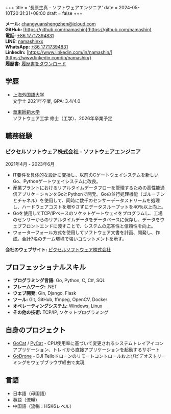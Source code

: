 +++
title = '長原生真 - ソフトウェアエンジニア'
date = 2024-05-10T20:31:31+08:00
draft = false
+++

**メール:** [changyuanshengzhen@icloud.com](mailto:changyuanshengzhen@icloud.com)  
**GitHub:** [https://github.com/namashin](https://github.com/namashin)  
**電話:** [+86 17717394831](tel:+8617717394831)   
**LINE:** [namashinxx](https://line.me/ti/p/~namashinxx)  
**WhatsApp:** [+86 17717394831](https://wa.me/8617717394831)  
**LinkedIn:** [https://www.linkedin.com/in/namashin/](https://www.linkedin.com/in/namashin/)  
**履歴書:** [履歴書をダウンロード](/resume/resume-ja.xlsx)

## 学歴

- [上海外国語大学](https://www.shisu.edu.cn/)  
  文学士 2021年卒業, GPA: 3.4/4.0

- [華東師範大学](https://www.ecnu.edu.cn/)  
  ソフトウェア工学 修士（工学）、2026年卒業予定

## 職務経験

### ピクセルソフトウェア株式会社 - ソフトウェアエンジニア

2021年4月 - 2023年6月

- IT要件を具体的な設計に変換し、以前のCゲートウェイシステムを新しいGo、Pythonゲートウェイシステムに改良。
- 産業プラントにおけるリアルタイムデータフローを管理するための高性能通信アプリケーションをGoとPythonで開発。Goの並行処理機能（ゴルーチンとチャネル）を使用して、同時に数千のセンサーデータストリームを処理し、ハードウェアコストを増やさずにデータスループットを40％以上向上。
- Goを使用してTCP/IPベースのソケットゲートウェイをプログラムし、工場のセンサーからのリアルタイムデータをデータベースに保存し、データをウェブフロントエンドに渡すことで、システムの応答性と信頼性を向上。
- ウォーターフォール方式を使用してソフトウェア文書を計画、開発し、作成。合計7名のチーム環境で強いコミットメントを示す。

**会社のウェブサイト:** [ピクセルソフトウェア株式会社](https://www.pixelsoft.co.jp/pc/index.html)

## プロフェッショナルスキル

- **プログラミング言語:** Go, Python, C, C#, SQL
- **フレームワーク:** .NET
- **ウェブ開発:** Gin, Django, Flask
- **ツール:** Git, GitHub, ffmpeg, OpenCV, Docker
- **オペレーティングシステム:** Windows, Linux
- **その他の技術:** TCP/IP, ソケットプログラミング

## 自身のプロジェクト

- [GoCat](https://github.com/namashin/GoCat) / [PyCat](https://github.com/namashin/PyCat) - CPU使用率に基づいて変更されるシステムトレイアイコンアプリケーション、トレイから直接アプリケーションを起動するサポート
- [GoDrone](https://github.com/namashin/GoDrone) - DJI Telloドローンのリモートコントロールおよびビデオストリーミングをウェブブラウザ経由で実現

## 言語

- 日本語（母国語）
- 英語（流暢）
- 中国語（流暢：HSK6レベル）
